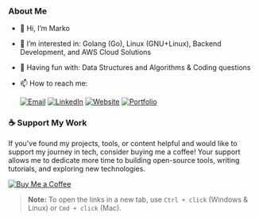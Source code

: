 ### About Me
- 👋 Hi, I’m Marko
- 👀 I’m interested in: Golang (Go), Linux (GNU+Linux), Backend Development, and AWS Cloud Solutions
- 🎡 Having fun with: Data Structures and Algorithms & Coding questions
- 📫 How to reach me:

  [![Email](https://img.shields.io/badge/Email-ddjura87@gmail.com-D14836?style=flat-square&logo=gmail&logoColor=white)](mailto:ddjura87@gmail.com)
  [![LinkedIn](https://img.shields.io/badge/LinkedIn-Profile-blue?style=flat-square&logo=linkedin)](https://www.linkedin.com/in/markodurasic/)
  [![Website](https://img.shields.io/badge/Website-markodurasic.com-24292e?style=flat-square&logo=githubpages)](https://www.markodurasic.com/)
  [![Portfolio](https://img.shields.io/badge/Tech%20Portfolio-Linktree-39E09B?style=flat-square&logo=linktree)](https://linktr.ee/techmarko)

### ☕ Support My Work

If you've found my projects, tools, or content helpful and would like to support my journey in tech, consider buying me a coffee! Your support allows me to dedicate more time to building open-source tools, writing tutorials, and exploring new technologies.

[![Buy Me a Coffee](https://img.buymeacoffee.com/button-api/?text=Buy%20me%20a%20coffee&emoji=&slug=techmarko&button_colour=FFDD00&font_colour=000000&font_family=Arial&outline_colour=000000&coffee_colour=ffffff)](https://www.buymeacoffee.com/techmarko)

> **Note:** To open the links in a new tab, use `Ctrl + click` (Windows & Linux) or `Cmd + click` (Mac).
